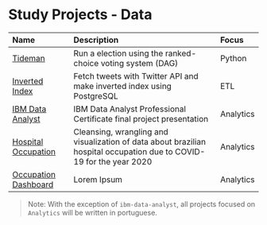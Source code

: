 # Study Projects - Data

| Name | Description | Focus |
| :--- | :---------- | :---- |
| [Tideman](tideman) | Run a election using the ranked-choice voting system (DAG) | Python |
| [Inverted Index](tweet-inverted-index) | Fetch tweets with Twitter API and make inverted index using PostgreSQL | ETL |
| [IBM Data Analyst](ibm-data-analyst) | IBM Data Analyst Professional Certificate final project presentation | Analytics |
| [Hospital Occupation](covid-hospital/analysis.ipynb) | Cleansing, wrangling and visualization of data about brazilian hospital occupation due to COVID-19 for the year 2020 | Analytics |
| [Occupation Dashboard](covid-dashboard) | Lorem Ipsum | Analytics |


> Note: With the exception of `ibm-data-analyst`, all projects focused on `Analytics` will be written in portuguese.